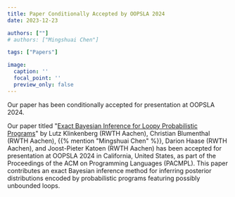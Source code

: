 ```yaml
---
title: Paper Conditionally Accepted by OOPSLA 2024
date: 2023-12-23

authors: [""]
# authors: ["Mingshuai Chen"]

tags: ["Papers"]

image:
  caption: ''
  focal_point: ''
  preview_only: false
---
```


Our paper has been conditionally accepted for presentation at OOPSLA 2024.

<!--more-->

Our paper titled "[Exact Bayesian Inference for Loopy Probabilistic Programs](/publication/Klinkenberg-OOPSLA2024/)" by Lutz Klinkenberg (RWTH Aachen), Christian Blumenthal (RWTH Aachen), {{% mention "Mingshuai Chen" %}}, Darion Haase (RWTH Aachen), and Joost-Pieter Katoen (RWTH Aachen) has been accepted for presentation at OOPSLA 2024 in California, United States, as part of the Proceedings of the ACM on Programming Languages (PACMPL). This paper contributes an exact Bayesian inference method for inferring posterior distributions encoded by probabilistic programs featuring possibly unbounded loops.
